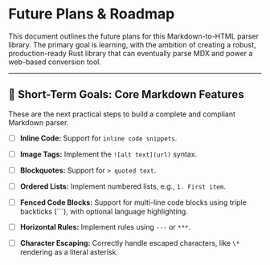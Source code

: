 # Future Plans & Roadmap

This document outlines the future plans for this Markdown-to-HTML parser library. The primary goal is learning, with the ambition of creating a robust, production-ready Rust library that can eventually parse MDX and power a web-based conversion tool.

---

## 🎯 Short-Term Goals: Core Markdown Features

These are the next practical steps to build a complete and compliant Markdown parser.

- [ ] **Inline Code:** Support for `inline code snippets`.
- [ ] **Image Tags:** Implement the `![alt text](url)` syntax.
- [ ] **Blockquotes:** Support for `> quoted text`.
- [ ] **Ordered Lists:** Implement numbered lists, e.g., `1. First item`.
- [ ] **Fenced Code Blocks:** Support for multi-line code blocks using triple backticks (```), with optional language highlighting.
- [ ] **Horizontal Rules:** Implement rules using `---` or `***`.
- [ ] **Character Escaping:** Correctly handle escaped characters, like `\*` rendering as a literal asterisk.




